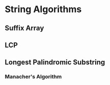 # String Algorithms

## Suffix Array
## LCP
## Longest Palindromic Substring 
### Manacher's Algorithm
